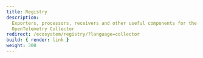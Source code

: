 ```yaml
---
title: Registry
description:
  Exporters, processors, receivers and other useful components for the
  OpenTelemetry Collector
redirect: /ecosystem/registry/?language=collector
build: { render: link }
weight: 300
---
```

